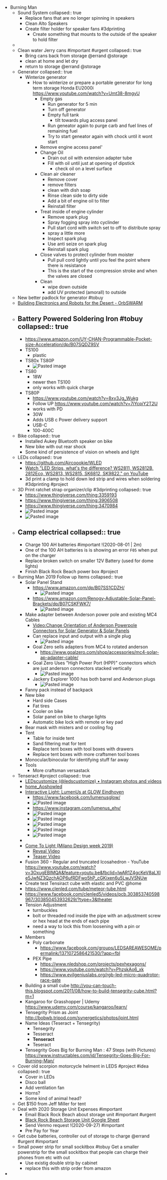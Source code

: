 - Burning Man
	- Sound System
	  collapsed:: true
		- Replace fans that are no longer spinning in speakers
		- Clean Alto Speakers
		- Create filter holder for speaker fans #3dprinting
			- Create something that mounts to the outside of the speaker to hold filter
	-
	- Clean water Jerry cans #important #urgent
	  collapsed:: true
		- Bring cans back from storage @errand @storage
		- clean at home and let dry
		- return to storage @errand @storage
	- Generator
	  collapsed:: true
		- Winterize generator
			- How to winterize or prepare a portable generator for long term storage Honda EU2000i
			  https://www.youtube.com/watch?v=Umt38-8mgyU
				- Empty gas
					- Run generator for 5 min
					- Turn off generator
					- Empty full tank
						- tilt towards plug access panel
					- Run geneator again to purge carb and fuel lines of remaining fuel
					- Try to start geneator again with chock until it wont start
				- Remove engine access panel'
				- Change Oil
					- Drain out oil with extension adapter tube
					- Fill with oil until just at opening of dipstick
						- check oil on a level surface
				- Clean air cleaner
					- Remove cover
					- remove filters
					- clean with dish soap
					- Rinse clean side to dirty side
					- Add a bit of engine oil to filter
					- Reinstall filter
				- Treat inside of engine cylinder
					- Remove spark plug
					- Spray fogging spray into cyclinder
					- Pull start cord with switch set to off to distribute spray
					- spray a little more
					- Inspect spark plug
					- Use anti seize on spark plug
					- Reinstall spark plug
				- Close valves to protect cylinder from moister
					- Pull pull cord lightly until you feel the point where there is resistance
					- This is the start of the compression stroke and when the valves are closed
				- Clean
					- wipe down outside
					- add UV protected (amorall) to outside
	- New better padlock for generator #tobuy
	- [Building Electronics and Robots for the Desert - OrbSWARM](http://wiki.orbswarm.com/index.php/Building_Electronics_and_Robots_for_the_Desert)
	- Battery Powered Soldering Iron #tobuy
	  collapsed:: true
		-
		- https://www.amazon.com/UY-CHAN-Programmable-Pocket-size-Acceleration/dp/B07SQDZ9SV
		- TS100
			- plastic
		- TS80x TS80P
			- ![Pasted image](https://dynalist.io/u/KqgdiRe11jwJT8Xbknlucqyy)
		- TS80
			- 18W
			- newer then TS100
			- only works with quick charge
		- TS80P
			- https://www.youtube.com/watch?v=8xy3Jg_Wukg
			- Follow UP
			  https://www.youtube.com/watch?v=7iYcpiY2T2U
			- works with PD
			- 30W
			- Adds USB c Power delivery support
			- USB-C
			- 100-400C
	- Bike
	  collapsed:: true
		- Installed Aukey Bluetooth speaker on bike
		- New bike with out rear shock
		- Some kind of persistence of vision on wheels and light
	- LEDs
	  collapsed:: true
		- https://github.com/Aircoookie/WLED
		- [Watch "LED Strips, what's the difference? WS2811, WS2812B, 2812Eco, WS2813, WS2815, SK6812, SK9822." on YouTube](https://youtu.be/QnvircC22hU)
		- 3d print a clamp to hold down led strip and wires when soldering #3dprinting #project
	- 3D Print ratchet strap organizer/clip #3dprinting
	  collapsed:: true
		- https://www.thingiverse.com/thing:3359193
		- https://www.thingiverse.com/thing:3906508
		- https://www.thingiverse.com/thing:3470984
		- ![Pasted image](https://dynalist.io/u/9nqTssjH25krRfnAFnnowRoR)
		- ![Pasted image](https://dynalist.io/u/asVV0sNoNBDGRiYrWrX38kZk)
	- Camp electrical
	  collapsed:: true
		-
		- Charge 100 AH batteries #important !(2020-08-01 | 2m)
		- One of the 100 AH batteries is is showing an error `F05` when put on the charger
		- Replace broken switch on smaller 12V Battery (used for dome lights)
		- Finish Black Rock Beach power box #project
	- Burning Man 2019 Follow up Items
	  collapsed:: true
		- Solar Panel Stand
			- https://www.amazon.com/dp/B07SS1CDZH/
				- ![Pasted image](https://dynalist.io/u/6y5Z9PD3glBgDQ0jiRmeq_IS)
			- https://www.amazon.com/Renogy-Adjustable-Solar-Panel-Brackets/dp/B07CSKFWK7/
				- ![Pasted image](https://dynalist.io/u/Q56FBWuvI-YkXIOtNwwz3B5h)
		- Make adapter between Anderson power pole and existing MC4 Cables
			- [Video:Change Orientation of Anderson Powerpole Connectors for Solar Generator & Solar Panels](https://www.youtube.com/watch?v=KGlPck6CZg0)
			- Can replace input and output with a single plug
				- ![Pasted image](https://dynalist.io/u/NSZLFq5k8yJ0qICtAuhUMycM)
			- Goal Zero sells adapters from MC4 to rotated anderson
				- https://www.goalzero.com/shop/accessories/mc4-solar-ap-adapter-cable/
			- Goal Zero Uses "High Power Port (HPP)" connectors which are just anderson connectors stacked vertically
				- ![Pasted image](https://dynalist.io/u/IBkBOSPh0meVXgPDKp8QRW-Z)
			- Jackery Explorer 1000 has both barrel and Anderson plugs
				- ![Pasted image](https://dynalist.io/u/joJtS_1_2b2lzRlia7F6RZdJ)
		- Fanny pack instead of backpack
		- New bike
			- Hard side Cases
			- Fat tires
			- Cooler on bike
			- Solar panel on bike to charge lights
			- Automatic bike lock with remote or key pad
		- Bear mask with misters and or cooling fog
		- Tent
			- Table for inside tent
			- Sand filtering mat for tent
			- Replace tent boxes with tool boxes with drawers
			- Replace tent boxes with more craftsmen tool boxes
		- Monocular/binocular for identifying stuff far away
		- Tools
			- More craftsman versastack
	- Tenseract #project
	  collapsed:: true
		- [LEDscustomize (@ledscustomize) • Instagram photos and videos](https://www.instagram.com/ledscustomize/?igshid=1hfhx3vy56bsz&fbclid=IwAR08iVXJ1vKzaYpmYZX-CAnt3syw7s93wynBEaSYQ23KRoKnJys2BOV_eSg)
		- [home_Aoshowled](http://aoshowled.com/?fbclid=IwAR0pVXV96lmg8qe3Z10Px5BHSEW2KIbxjZTGL0Lze45A-Gu1ngeSidyVGms)
		- [Interactive Light: LumenUs at GLOW Eindhoven](https://www.youtube.com/watch?v=v8SXWIZsKuA)
			- https://www.facebook.com/lumenusglow/
			- ![Pasted image](https://dynalist.io/u/nYK98cWjeC8Ehf4jiY5rdQJ-)
			- https://www.instagram.com/lumenus_ehv/
			- ![Pasted image](https://dynalist.io/u/tpL33yd1r1UvEham_mcw89cY)
			- ![Pasted image](https://dynalist.io/u/NXgR8edtIEJfDz-L3YGXmx4A)
			- ![Pasted image](https://dynalist.io/u/eWs-9E6YTdAb55IhV_yorIe-)
			- ![Pasted image](https://dynalist.io/u/OnA5M28aIJIvpKFQk46pQIru)
			- ![Pasted image](https://dynalist.io/u/axBkVcFg2sGuY8RH6BNtPOud)
		-
		- [Come To Light (Milano Design week 2019)](https://www.aria.lighting/en/stories-en/come-to-light-milan-design-week-2019.html?fbclid=IwAR3ELCC1E_RM2huBk7GNbiPNMwhw0FpDnCtVc6kWBKdgFCQBYe_anZLffM0)
			- [Reveal Video](https://vimeo.com/332703412)
			- [Teaser Video](https://vimeo.com/330451712)
		- Fusion 360 - Regular and truncated Icosahedron - YouTube
		  https://www.youtube.com/watch?v=3OxugEBIMQA&feature=youtu.be&fbclid=IwAR1Z4gcKeV8aLXIe5JwNZ3QzchAOP6ufRDFwo5hP_cGKixen6u5LwJVSNUw
		- Create test Tensiract cube with elastic and PVC @home
		- https://www.clenled.com/tube/meteor-tube.html
		- https://www.facebook.com/clenled5/videos/pcb.303853740598967/303850453932629/?type=3&theater
		- Tension Adjustment
			- turnbuckles
			- bolt or threaded rod inside the pipe with an adjustment screw or hex head at the ends of each pipe
			- need a way to lock this from loosening with a pin or something
		- Members
			- Poly carbonate
				- https://www.facebook.com/groups/LEDSAREAWESOME/permalink/1371072586421530/?app=fbl
			- PEX Pipe
				- https://www.nledshop.com/projects/pexhexagons/
				- https://www.youtube.com/watch?v=PhzskAo6_xk
				- https://www.evilgeniuslabs.org/rgb-led-micro-quadrotor-race-gate
		- Building a small cube
		  http://you-can-touch-this.blogspot.com/2011/08/how-to-build-tensegrity-cube.html?m=1
		- Kangaroo for Grasshopper | Udemy
		  https://www.udemy.com/course/kangaroo/learn/
		- Tensegrity Prism as Joint
		  http://bobwb.tripod.com/synergetics/photos/joint.html
		- Name Ideas (Teseract + Tensegrity)
			- Tensegrity
			- Tesseract
			- **Tenseract**
			- Teseract
		- Tensegrity Goes Big for Burning Man : 47 Steps (with Pictures)
		  https://www.instructables.com/id/Tensegrity-Goes-Big-For-Burning-Man/
	- Cover old scorpion motorcycle helment in LEDS #project #idea
	  collapsed:: true
		- Cover in LEDs
		- Disco ball
		- Add ventilation fan
		- Horns?
		- Some kind of animal head?
	- Get $150 from Jeff Miller for tent
	- Deal with 2020 Storage Unit Expenses #important
		- Email Black Rock Beach about storage unit #important #urgent
		- [Black Rock Beach Storage Unit Google Sheet](https://docs.google.com/spreadsheets/d/1_DtyC9z3jeraUCWSCZ-OnxaB52oQRMu1-tIIl97kAEQ/edit#gid=0)
		- Send Venmo request !(2020-09-27) #important
		- Pre Pay for Year
	- Get cube batteries, controller out of storage to charge @errand #urgent #important
	- Small power strip for small sockitbox #tobuy
	  Get a smaller powerstrip for the small sockitbox that people can charge their phones from etc with out
		- Use existig double strip by cabinet
		- replace this with strip order from amazon
-
